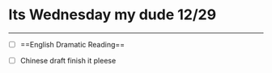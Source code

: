 # Its Wednesday my dude 12/29
---
- [ ] ==English Dramatic Reading==
- [ ] Chinese draft finish it pleese

